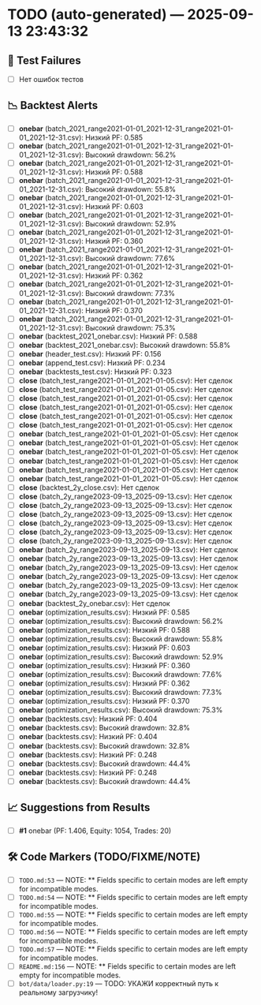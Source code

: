 # TODO (auto-generated) — 2025-09-13 23:43:32

## 🚨 Test Failures

- [ ] Нет ошибок тестов

## 📉 Backtest Alerts

- [ ] **onebar** (batch_2021_range2021-01-01_2021-12-31_range2021-01-01_2021-12-31.csv): Низкий PF: 0.585
- [ ] **onebar** (batch_2021_range2021-01-01_2021-12-31_range2021-01-01_2021-12-31.csv): Высокий drawdown: 56.2%
- [ ] **onebar** (batch_2021_range2021-01-01_2021-12-31_range2021-01-01_2021-12-31.csv): Низкий PF: 0.588
- [ ] **onebar** (batch_2021_range2021-01-01_2021-12-31_range2021-01-01_2021-12-31.csv): Высокий drawdown: 55.8%
- [ ] **onebar** (batch_2021_range2021-01-01_2021-12-31_range2021-01-01_2021-12-31.csv): Низкий PF: 0.603
- [ ] **onebar** (batch_2021_range2021-01-01_2021-12-31_range2021-01-01_2021-12-31.csv): Высокий drawdown: 52.9%
- [ ] **onebar** (batch_2021_range2021-01-01_2021-12-31_range2021-01-01_2021-12-31.csv): Низкий PF: 0.360
- [ ] **onebar** (batch_2021_range2021-01-01_2021-12-31_range2021-01-01_2021-12-31.csv): Высокий drawdown: 77.6%
- [ ] **onebar** (batch_2021_range2021-01-01_2021-12-31_range2021-01-01_2021-12-31.csv): Низкий PF: 0.362
- [ ] **onebar** (batch_2021_range2021-01-01_2021-12-31_range2021-01-01_2021-12-31.csv): Высокий drawdown: 77.3%
- [ ] **onebar** (batch_2021_range2021-01-01_2021-12-31_range2021-01-01_2021-12-31.csv): Низкий PF: 0.370
- [ ] **onebar** (batch_2021_range2021-01-01_2021-12-31_range2021-01-01_2021-12-31.csv): Высокий drawdown: 75.3%
- [ ] **onebar** (backtest_2021_onebar.csv): Низкий PF: 0.588
- [ ] **onebar** (backtest_2021_onebar.csv): Высокий drawdown: 55.8%
- [ ] **onebar** (header_test.csv): Низкий PF: 0.156
- [ ] **onebar** (append_test.csv): Низкий PF: 0.234
- [ ] **onebar** (backtests_test.csv): Низкий PF: 0.323
- [ ] **close** (batch_test_range2021-01-01_2021-01-05.csv): Нет сделок
- [ ] **close** (batch_test_range2021-01-01_2021-01-05.csv): Нет сделок
- [ ] **close** (batch_test_range2021-01-01_2021-01-05.csv): Нет сделок
- [ ] **close** (batch_test_range2021-01-01_2021-01-05.csv): Нет сделок
- [ ] **close** (batch_test_range2021-01-01_2021-01-05.csv): Нет сделок
- [ ] **close** (batch_test_range2021-01-01_2021-01-05.csv): Нет сделок
- [ ] **onebar** (batch_test_range2021-01-01_2021-01-05.csv): Нет сделок
- [ ] **onebar** (batch_test_range2021-01-01_2021-01-05.csv): Нет сделок
- [ ] **onebar** (batch_test_range2021-01-01_2021-01-05.csv): Нет сделок
- [ ] **onebar** (batch_test_range2021-01-01_2021-01-05.csv): Нет сделок
- [ ] **onebar** (batch_test_range2021-01-01_2021-01-05.csv): Нет сделок
- [ ] **onebar** (batch_test_range2021-01-01_2021-01-05.csv): Нет сделок
- [ ] **close** (backtest_2y_close.csv): Нет сделок
- [ ] **close** (batch_2y_range2023-09-13_2025-09-13.csv): Нет сделок
- [ ] **close** (batch_2y_range2023-09-13_2025-09-13.csv): Нет сделок
- [ ] **close** (batch_2y_range2023-09-13_2025-09-13.csv): Нет сделок
- [ ] **close** (batch_2y_range2023-09-13_2025-09-13.csv): Нет сделок
- [ ] **close** (batch_2y_range2023-09-13_2025-09-13.csv): Нет сделок
- [ ] **close** (batch_2y_range2023-09-13_2025-09-13.csv): Нет сделок
- [ ] **onebar** (batch_2y_range2023-09-13_2025-09-13.csv): Нет сделок
- [ ] **onebar** (batch_2y_range2023-09-13_2025-09-13.csv): Нет сделок
- [ ] **onebar** (batch_2y_range2023-09-13_2025-09-13.csv): Нет сделок
- [ ] **onebar** (batch_2y_range2023-09-13_2025-09-13.csv): Нет сделок
- [ ] **onebar** (batch_2y_range2023-09-13_2025-09-13.csv): Нет сделок
- [ ] **onebar** (batch_2y_range2023-09-13_2025-09-13.csv): Нет сделок
- [ ] **onebar** (backtest_2y_onebar.csv): Нет сделок
- [ ] **onebar** (optimization_results.csv): Низкий PF: 0.585
- [ ] **onebar** (optimization_results.csv): Высокий drawdown: 56.2%
- [ ] **onebar** (optimization_results.csv): Низкий PF: 0.588
- [ ] **onebar** (optimization_results.csv): Высокий drawdown: 55.8%
- [ ] **onebar** (optimization_results.csv): Низкий PF: 0.603
- [ ] **onebar** (optimization_results.csv): Высокий drawdown: 52.9%
- [ ] **onebar** (optimization_results.csv): Низкий PF: 0.360
- [ ] **onebar** (optimization_results.csv): Высокий drawdown: 77.6%
- [ ] **onebar** (optimization_results.csv): Низкий PF: 0.362
- [ ] **onebar** (optimization_results.csv): Высокий drawdown: 77.3%
- [ ] **onebar** (optimization_results.csv): Низкий PF: 0.370
- [ ] **onebar** (optimization_results.csv): Высокий drawdown: 75.3%
- [ ] **onebar** (backtests.csv): Низкий PF: 0.404
- [ ] **onebar** (backtests.csv): Высокий drawdown: 32.8%
- [ ] **onebar** (backtests.csv): Низкий PF: 0.404
- [ ] **onebar** (backtests.csv): Высокий drawdown: 32.8%
- [ ] **onebar** (backtests.csv): Низкий PF: 0.248
- [ ] **onebar** (backtests.csv): Высокий drawdown: 44.4%
- [ ] **onebar** (backtests.csv): Низкий PF: 0.248
- [ ] **onebar** (backtests.csv): Высокий drawdown: 44.4%

## 📈 Suggestions from Results

- [ ] **#1** onebar (PF: 1.406, Equity: 1054, Trades: 20)

## 🛠 Code Markers (TODO/FIXME/NOTE)

- [ ] `TODO.md:53` — NOTE: ** Fields specific to certain modes are left empty for incompatible modes.
- [ ] `TODO.md:54` — NOTE: ** Fields specific to certain modes are left empty for incompatible modes.
- [ ] `TODO.md:55` — NOTE: ** Fields specific to certain modes are left empty for incompatible modes.
- [ ] `TODO.md:56` — NOTE: ** Fields specific to certain modes are left empty for incompatible modes.
- [ ] `TODO.md:57` — NOTE: ** Fields specific to certain modes are left empty for incompatible modes.
- [ ] `README.md:156` — NOTE: ** Fields specific to certain modes are left empty for incompatible modes.
- [ ] `bot/data/loader.py:19` — TODO: УКАЖИ корректный путь к реальному загрузчику!
